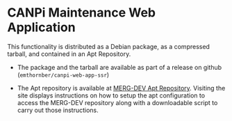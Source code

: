 # CANPi Maintenance Web Application
This functionality is distributed as a Debian package, as a compressed tarball,
and contained in an Apt Repository.

- The package and the tarball are available as part of a release on github
(`emthornber/canpi-web-app-ssr`)

- The Apt repository is available at [MERG-DEV Apt
Repository](repo.littlegarth.org.uk).  Visiting the site displays instructions
on how to setup the apt configuration to access the MERG-DEV repository along
with a downloadable script to carry out those instructions.

